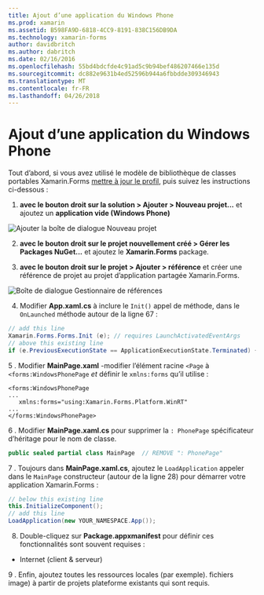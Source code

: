 ```yaml
---
title: Ajout d’une application du Windows Phone
ms.prod: xamarin
ms.assetid: B598FA9D-6818-4CC9-8191-838C156DB9DA
ms.technology: xamarin-forms
author: davidbritch
ms.author: dabritch
ms.date: 02/16/2016
ms.openlocfilehash: 55bd4bdcfde4c91ad5c9b94bef486207466e135d
ms.sourcegitcommit: dc882e9631b4ed52596b944a6fbbdde309346943
ms.translationtype: MT
ms.contentlocale: fr-FR
ms.lasthandoff: 04/26/2018
---
```

# <a name="adding-a-windows-phone-app"></a>Ajout d’une application du Windows Phone


Tout d’abord, si vous avez utilisé le modèle de bibliothèque de classes portables Xamarin.Forms [mettre à jour le profil](~/xamarin-forms/platform/windows/installation/index.md), puis suivez les instructions ci-dessous :

1. **avec le bouton droit sur la solution > Ajouter > Nouveau projet...**  et ajoutez un **application vide (Windows Phone)**

  ![](phone-images/add-wp81.png "Ajouter la boîte de dialogue Nouveau projet")

2. **avec le bouton droit sur le projet nouvellement créé > Gérer les Packages NuGet...**  et ajoutez le **Xamarin.Forms** package.

3. **avec le bouton droit sur le projet > Ajouter > référence** et créer une référence de projet au projet d’application partagée Xamarin.Forms.

  ![](phone-images/addref.png "Boîte de dialogue Gestionnaire de références")

4. Modifier **App.xaml.cs** à inclure le `Init()` appel de méthode, dans le `OnLaunched` méthode autour de la ligne 67 :

```csharp
// add this line
Xamarin.Forms.Forms.Init (e); // requires LaunchActivatedEventArgs
// above this existing line
if (e.PreviousExecutionState == ApplicationExecutionState.Terminated) {}
```

 5 . Modifier **MainPage.xaml** -modifier l’élément racine `<Page` à `<forms:WindowsPhonePage` *et* définir le `xmlns:forms` qu’il utilise :

```xaml
<forms:WindowsPhonePage
...
   xmlns:forms="using:Xamarin.Forms.Platform.WinRT"
...
</forms:WindowsPhonePage>
```

 6 . Modifier **MainPage.xaml.cs** pour supprimer la `: PhonePage` spécificateur d’héritage pour le nom de classe.

```csharp
public sealed partial class MainPage  // REMOVE ": PhonePage"
```

 7 . Toujours dans **MainPage.xaml.cs**, ajoutez le `LoadApplication` appeler dans le `MainPage` constructeur (autour de la ligne 28) pour démarrer votre application Xamarin.Forms :

```csharp
// below this existing line
this.InitializeComponent();
// add this line
LoadApplication(new YOUR_NAMESPACE.App());
```

8. Double-cliquez sur **Package.appxmanifest** pour définir ces fonctionnalités sont souvent requises :

  * Internet (client & serveur)

9 . Enfin, ajoutez toutes les ressources locales (par exemple). fichiers image) à partir de projets plateforme existants qui sont requis.

